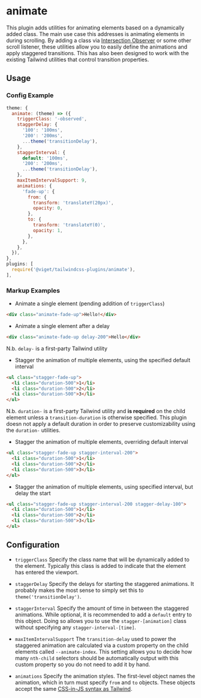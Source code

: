 # animate

This plugin adds utilities for animating elements based on a dynamically added class. The main use case this addresses is animating elements in during scrolling. By adding a class via [Intersection Observer](https://developer.mozilla.org/en-US/docs/Web/API/Intersection_Observer_API) or some other scroll listener, these utilities allow you to easily define the animations and apply staggered transitions. This has also been designed to work with the existing Tailwind utilities that control transition properties.

## Usage

### Config Example

```js
theme: {
  animate: (theme) => ({
    triggerClass: '-observed',
    staggerDelay: {
      '100': '100ms',
      '200': '200ms',
      ...theme('transitionDelay'),
    },
    staggerInterval: {
      default: '100ms',
      '200': '200ms',
      ...theme('transitionDelay'),
    },
    maxItemIntervalSupport: 9,
    animations: {
      'fade-up': {
        from: {
          transform: 'translateY(20px)',
          opacity: 0,
        },
        to: {
          transform: 'translateY(0)',
          opacity: 1,
        },
      },
    },
  }),
},
plugins: [
  require('@viget/tailwindcss-plugins/animate'),
],
```

### Markup Examples

- Animate a single element (pending addition of `triggerClass`)

```html
<div class="animate-fade-up">Hello!</div>
```

- Animate a single element after a delay
```html
<div class="animate-fade-up delay-200">Hello</div>
```
N.b. `delay-` is a first-party Tailwind utility

- Stagger the animation of multiple elements, using the specified default interval
```html
<ul class="stagger-fade-up">
  <li class="duration-500">1</li>
  <li class="duration-500">2</li>
  <li class="duration-500">3</li>
</ul>
```
N.b. `duration-` is a first-party Tailwind utility and **is required** on the child element unless a `transition-duration` is otherwise specified. This plugin doesn not apply a default duration in order to preserve customizability using the `duration-` utilities.

- Stagger the animation of multiple elements, overriding default interval
```html
<ul class="stagger-fade-up stagger-interval-200">
  <li class="duration-500">1</li>
  <li class="duration-500">2</li>
  <li class="duration-500">3</li>
</ul>
```

- Stagger the animation of multiple elements, using specified interval, but delay the start
```html
<ul class="stagger-fade-up stagger-interval-200 stagger-delay-100">
  <li class="duration-500">1</li>
  <li class="duration-500">2</li>
  <li class="duration-500">3</li>
</ul>
```

## Configuration

- `triggerClass`
Specify the class name that will be dynamically added to the element. Typically this class is added to indicate that the element has entered the viewport.

- `staggerDelay`
Specify the delays for starting the staggered animations. It probably makes the most sense to simply set this to `theme('transitionDelay')`.

- `staggerInterval`
Specify the amount of time in between the staggered animations. While optional, it is recommended to add a `default` entry to this object. Doing so allows you to use the `stagger-[animation]` class without specifying any `stagger-interval-[time]`.

- `maxItemIntervalSupport`
The `transition-delay` used to power the staggered animation are calculated via a custom property on the child elements called `--animate-index`. This setting allows you to decide how many `nth-child` selectors should be automatically output with this custom property so you do not need to add it by hand. 

- `animations`
Specify the animation styles. The first-level object names the animation, which in turn must specify `from` and `to` objects. These objects accept the same [CSS-in-JS syntax as Tailwind](https://tailwindcss.com/docs/plugins#css-in-js-syntax).